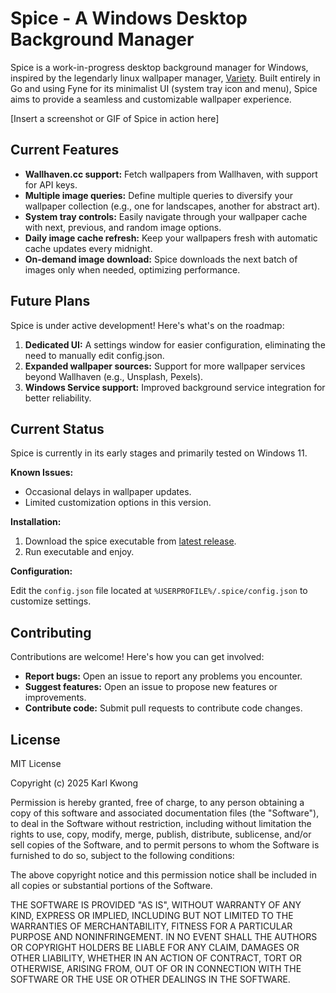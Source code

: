 # Spice - A Windows Desktop Background Manager

Spice is a work-in-progress desktop background manager for Windows, inspired by the legendarly linux wallpaper manager, [Variety](https://github.com/varietywalls/variety). Built entirely in Go and using Fyne for its minimalist UI (system tray icon and menu), Spice aims to provide a seamless and customizable wallpaper experience.

[Insert a screenshot or GIF of Spice in action here]

## Current Features

* **Wallhaven.cc support:** Fetch wallpapers from Wallhaven, with support for API keys.
* **Multiple image queries:** Define multiple queries to diversify your wallpaper collection (e.g., one for landscapes, another for abstract art).
* **System tray controls:** Easily navigate through your wallpaper cache with next, previous, and random image options.
* **Daily image cache refresh:** Keep your wallpapers fresh with automatic cache updates every midnight.
* **On-demand image download:** Spice downloads the next batch of images only when needed, optimizing performance.

## Future Plans

Spice is under active development! Here's what's on the roadmap:

1. **Dedicated UI:** A settings window for easier configuration, eliminating the need to manually edit config.json.
2. **Expanded wallpaper sources:** Support for more wallpaper services beyond Wallhaven (e.g., Unsplash, Pexels).
3. **Windows Service support:** Improved background service integration for better reliability.

## Current Status

Spice is currently in its early stages and primarily tested on Windows 11.

**Known Issues:**

* Occasional delays in wallpaper updates.
* Limited customization options in this version.

**Installation:**

1. Download the spice executable from [latest release](https://github.com/dixieflatline76/Spice/releases/latest).
2. Run executable and enjoy.

**Configuration:**

Edit the `config.json` file located at `%USERPROFILE%/.spice/config.json` to customize settings.

## Contributing

Contributions are welcome! Here's how you can get involved:

* **Report bugs:** Open an issue to report any problems you encounter.
* **Suggest features:** Open an issue to propose new features or improvements.
* **Contribute code:** Submit pull requests to contribute code changes.

## License

MIT License

Copyright (c) 2025 Karl Kwong

Permission is hereby granted, free of charge, to any person obtaining a copy
of this software and associated documentation files (the "Software"), to deal
in the Software without restriction, including without limitation the rights
to use, copy, modify, merge, publish, distribute, sublicense, and/or sell
copies of the Software, and to permit persons to whom the Software is
furnished to do so, subject to the following conditions:

The above copyright notice and this permission notice shall be included in all
copies or substantial portions of the Software.

THE SOFTWARE IS PROVIDED "AS IS", WITHOUT WARRANTY OF ANY KIND, EXPRESS OR
IMPLIED, INCLUDING BUT NOT LIMITED TO THE WARRANTIES OF MERCHANTABILITY,
FITNESS FOR A PARTICULAR PURPOSE AND NONINFRINGEMENT. IN NO EVENT SHALL THE
AUTHORS OR COPYRIGHT HOLDERS BE LIABLE FOR ANY CLAIM, DAMAGES OR OTHER
LIABILITY, WHETHER IN AN ACTION OF CONTRACT, TORT OR OTHERWISE, ARISING FROM,
OUT OF OR IN CONNECTION WITH THE SOFTWARE OR THE USE OR OTHER DEALINGS IN THE
SOFTWARE.
